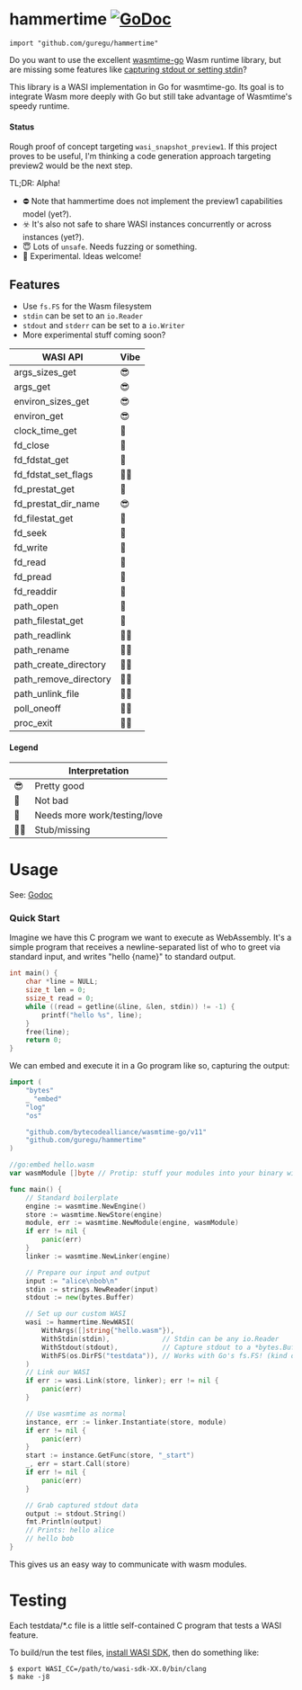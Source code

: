 # hammertime [![GoDoc](https://godoc.org/github.com/guregu/hammertime?status.svg)](https://godoc.org/github.com/guregu/hammertime)

`import "github.com/guregu/hammertime"`

Do you want to use the excellent [wasmtime-go](https://github.com/bytecodealliance/wasmtime-go) Wasm runtime library, but are missing some features like [capturing stdout or setting stdin](https://github.com/bytecodealliance/wasmtime-go/issues/34)?

This library is a WASI implementation in Go for wasmtime-go. Its goal is to integrate Wasm more deeply with Go but still take advantage of Wasmtime's speedy runtime.

#### Status

Rough proof of concept targeting `wasi_snapshot_preview1`. If this project proves to be useful, I'm thinking a code generation approach targeting preview2 would be the next step.

TL;DR: Alpha!

- ⛔️ Note that hammertime does not implement the preview1 capabilities model (yet?).
- ☣️ It's also not safe to share WASI instances concurrently or across instances (yet?).
- 😇 Lots of `unsafe`. Needs fuzzing or something.
- 🤠 Experimental. Ideas welcome!

## Features

- Use `fs.FS` for the Wasm filesystem
- `stdin` can be set to an `io.Reader`
- `stdout` and `stderr` can be set to a `io.Writer`
- More experimental stuff coming soon?

| WASI API                  | Vibe   |
|---------------------------|--------|
| args_sizes_get            | 😎     |
| args_get                  | 😎     |
| environ_sizes_get         | 😎     |
| environ_get               | 😎     |
| clock_time_get            | 🧐     |
| fd_close                  | 🧐     |
| fd_fdstat_get             | 🙂     |
| fd_fdstat_set_flags       | 😶‍🌫️     |
| fd_prestat_get            | 🙂     |
| fd_prestat_dir_name       | 😎     |
| fd_filestat_get           | 🧐     |
| fd_seek                   | 🙂     |
| fd_write                  | 🙂     |
| fd_read                   | 🙂     |
| fd_pread                  | 🧐     |
| fd_readdir                | 🙂     |
| path_open                 | 🧐     |
| path_filestat_get         | 🧐     |
| path_readlink             | 😶‍🌫️     |
| path_rename               | 😶‍🌫️     |
| path_create_directory     | 😶‍🌫️     |
| path_remove_directory     | 😶‍🌫️     |
| path_unlink_file          | 😶‍🌫️     |
| poll_oneoff               | 😶‍🌫️     |
| proc_exit                 | 😶‍🌫️     |

#### Legend

|    | Interpretation                 |
| -- | ------------------------------ |
| 😎 | Pretty good                    |
| 🙂 | Not bad                        |
| 🧐 | Needs more work/testing/love   |
| 😶‍🌫️ | Stub/missing                   |

# Usage

See: [Godoc](https://godoc.org/github.com/trealla-prolog/go)

### Quick Start

Imagine we have this C program we want to execute as WebAssembly. It's a simple program that receives a newline-separated list of who to greet via standard input, and writes "hello {name}" to standard output.

```c
int main() {
    char *line = NULL;
    size_t len = 0;
    ssize_t read = 0;
    while ((read = getline(&line, &len, stdin)) != -1) {
        printf("hello %s", line);
    }
    free(line);
    return 0;
}
```

We can embed and execute it in a Go program like so, capturing the output:

```go
import (
    "bytes"
    _ "embed"
    "log"
    "os"

    "github.com/bytecodealliance/wasmtime-go/v11"
    "github.com/guregu/hammertime"
)

//go:embed hello.wasm
var wasmModule []byte // Protip: stuff your modules into your binary with embed

func main() {
    // Standard boilerplate
    engine := wasmtime.NewEngine()
    store := wasmtime.NewStore(engine)
    module, err := wasmtime.NewModule(engine, wasmModule)
    if err != nil {
        panic(err)
    }
    linker := wasmtime.NewLinker(engine)

    // Prepare our input and output
    input := "alice\nbob\n"
    stdin := strings.NewReader(input)
    stdout := new(bytes.Buffer)

    // Set up our custom WASI
    wasi := hammertime.NewWASI(
        WithArgs([]string{"hello.wasm"}),
        WithStdin(stdin),             // Stdin can be any io.Reader
        WithStdout(stdout),           // Capture stdout to a *bytes.Buffer!
        WithFS(os.DirFS("testdata")), // Works with Go's fs.FS! (kind of)
    )
    // Link our WASI
    if err := wasi.Link(store, linker); err != nil {
        panic(err)
    }

    // Use wasmtime as normal
    instance, err := linker.Instantiate(store, module)
    if err != nil {
        panic(err)
    }
    start := instance.GetFunc(store, "_start")
    _, err = start.Call(store)
    if err != nil {
        panic(err)
    }

    // Grab captured stdout data
    output := stdout.String()
    fmt.Println(output)
    // Prints: hello alice
    // hello bob
}
```

This gives us an easy way to communicate with wasm modules.

# Testing

Each testdata/*.c file is a little self-contained C program that tests a WASI feature.

To build/run the test files, [install WASI SDK](https://github.com/WebAssembly/wasi-sdk#install), then do something like:

```console
$ export WASI_CC=/path/to/wasi-sdk-XX.0/bin/clang
$ make -j8
```
